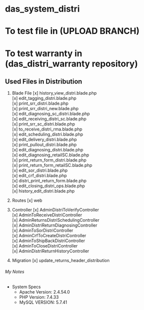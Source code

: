 # das_system_distri
# To test file in (UPLOAD BRANCH)
# To test warranty in (das_distri_warranty repository)
## Used Files in Distribution

1. Blade File
    [x] history_view_distri.blade.php             
    [x] edit_tagging_distri.blade.php             
    [x] print_srr_distri.blade.php                
    [x] print_srr_distri_new.blade.php            
    [x] edit_diagnosing_sc_distri.blade.php        
    [x] edit_receiving_distri_sc.blade.php        
    [x] print_srr_sc_distri.blade.php             
    [x] to_receive_distri_rma.blade.php           
    [x] edit_scheduling_distri.blade.php          
    [x] edit_delivery_distri.blade.php            
    [x] print_pullout_distri.blade.php            
    [x] edit_diagnosing_distri.blade.php          
    [x] edit_diagnosing_retailSC.blade.php        
    [x] print_return_form_distri.blade.php        
    [x] print_return_form_retailSC.blade.php      
    [x] edit_sor_distri.blade.php                 
    [x] edit_crf_distri.blade.php                 
    [x] distri_print_return_form.blade.php        
    [x] edit_closing_distri_ops.blade.php         
    [x] history_edit_distri.blade.php             

2. Routes
    [x] web                                       

3. Controller
    [x] AdminDistriToVerifyController             
    [x] AdminToReceiveDistriController            
    [x] AdminReturnsDistriSchedulingController    
    [x] AdminDistriReturnDiagnosingController   
    [x] AdminToSorDistriController                
    [x] AdminCrfToCreateDistriController          
    [x] AdminToShipBackDistriController           
    [x] AdminToCloseDistriController              
    [x] AdminDistriReturnHistoryController        

4. Migration
    [x] update_returns_header_distribution

###### My Notes
* System Specs
    - Apache Version: 2.4.54.0
    - PHP Version: 7.4.33
    - MySQL VERSION: 5.7.41
